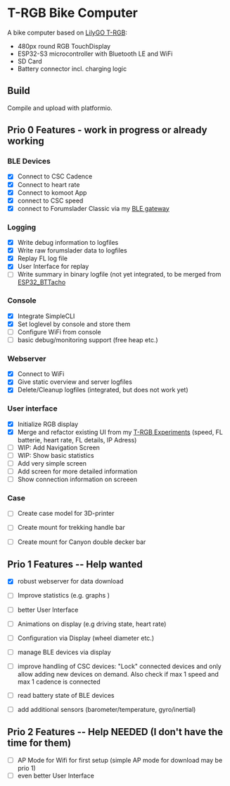 # T-RGB Bike Computer

A bike computer based on [LilyGO T-RGB](https://www.lilygo.cc/products/t-rgb):

- 480px round RGB TouchDisplay
- ESP32-S3 microcontroller with Bluetooth LE and WiFi
- SD Card
- Battery connector incl. charging logic

## Build

Compile and upload with platformio. 

## Prio 0 Features - work in progress or already working

### BLE Devices
- [X] Connect to CSC Cadence
- [X] Connect to heart rate
- [X] Connect to komoot App
- [X] connect to CSC speed
- [X] connect to Forumslader Classic via my [BLE gateway](https://github.com/euphi/ESP32_FLClassic2BLE)

### Logging

- [X] Write debug information to logfiles
- [X] Write raw forumslader data to logfiles
- [X] Replay FL log file
- [X] User Interface for replay
- [ ] Write summary in binary logfile (not yet integrated, to be merged from [ESP32_BTTacho](https://github.com/euphi/ESP32_BTTacho)

### Console

- [X] Integrate SimpleCLI
- [X] Set loglevel by console and store them
- [ ] Configure WiFi from console
- [ ] basic debug/monitoring support (free heap etc.)

### Webserver
- [X] Connect to WiFi
- [X] Give static overview and server logfiles
- [X] Delete/Cleanup logfiles (integrated, but does not work yet)

### User interface

- [X] Initialize RGB display
- [X] Merge and refactor existing UI from my [T-RGB Experiments](https://github.com/euphi/T-RGB-Experiments) (speed, FL batterie, heart rate, FL details, IP Adress)
- [ ] WIP: Add Navigation Screen
- [ ] WIP: Show basic statistics
- [ ] Add very simple screen
- [ ] Add screen for more detailed information
- [ ] Show connection information on screeen

### Case

- [ ] Create case model for 3D-printer
- [ ] Create mount for trekking handle bar
- [ ] Create mount for Canyon double decker bar


## Prio 1 Features -- Help wanted

- [X] robust webserver for data download
- [ ] Improve statistics (e.g. graphs )
- [ ] better User Interface
- [ ] Animations on display (e.g driving state, heart rate)
- [ ] Configuration via Display (wheel diameter etc.)
- [ ] manage BLE devices via display
- [ ] improve handling of CSC devices: "Lock" connected devices and only allow adding new devices on demand. Also check if max 1 speed and max 1 cadence is connected
- [ ] read battery state of BLE devices
- [ ] add additional sensors (barometer/temperature, gyro/inertial)


## Prio 2 Features -- Help NEEDED (I don't have the time for them)

- [ ] AP Mode for Wifi for first setup (simple AP mode for download may be prio 1)
- [ ] even better User Interface
